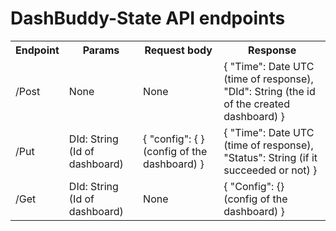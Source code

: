 # DashBuddy-State API endpoints
<table>
  <tr>
    <th>Endpoint</th>
    <th>Params</th>
    <th>Request body</th>
    <th>Response</th>
  </tr>
  <tr>
    <td>/Post</td>
    <td>None</td>
    <td>None</td>
    <td> 
      {
        "Time": Date UTC (time of response),
        "DId": String (the id of the created dashboard)
      }
    </td>
  </tr>
  <tr>
    <td>/Put</td>
    <td>DId: String (Id of dashboard)</td>
    <td>
      {
        "config": { } (config of the dashboard)
      }
    </td>
    <td> 
      {
        "Time": Date UTC (time of response),
        "Status": String (if it succeeded or not)
      }
    </td>
  </tr>
  <tr>
    <td>/Get</td>
    <td>DId: String (Id of dashboard)</td>
    <td>None</td>
    <td>
      {
        "Config": {} (config of the dashboard)
      }
    </td>
  </tr>
 </table>
